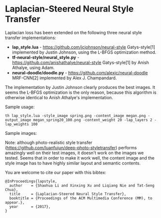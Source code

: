 # Laplacian-Steered Neural Style Transfer

Laplacian loss has been extended on the following three neural style transfer implementations: 

* **lap_style.lua** - https://github.com/jcjohnson/neural-style Gatys-style[1] implemented by Justin Johnson, using the L-BFGS optimization method.
* **tf-neural-style/neural_style.py** - https://github.com/anishathalye/neural-style Gatys-style[1] by Anish Athalye, using Adam. 
* **neural-doodle/doodle.py** - https://github.com/alexjc/neural-doodle MRF-CNN[2] implemented by Alex J. Champandard.

The implementation by Justin Johnson clearly produces the best images. It seems the L-BFGS optimization is the only reason, because this algorithm is otherwise identical to Anish Athalye's implementation.

Sample usage:
```
th lap_style.lua -style_image spring.png -content_image megan.png -output_image megan_spring20_100.png -content_weight 20 -lap_layers 2 -lap_weights 100
```

Sample images:

Note: although photo-realistic style transfer (https://github.com/luanfujun/deep-photo-styletransfer) performs amazingly well on their test images, it doesn't work on the images we tested. Seems that in order to make it work well, the content image and the style image has to have highly similar layout and semantic contents.

You are welcome to cite our paper with this bibtex:

```
@InProceedings{lapstyle,
  author    = {Shaohua Li and Xinxing Xu and Liqiang Nie and Tat-Seng Chua},
  title     = {Laplacian-Steered Neural Style Transfer},
  booktitle = {Proceedings of the ACM Multimedia Conference (MM), to appear.},
  year      = {2017},
}
```
